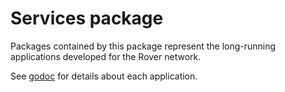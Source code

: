 # Services package

Packages contained by this package represent the long-running applications developed for the Rover network.

See [godoc](https://godoc.org/github.com/laxmicoinofficial/go/services) for details about each application.
